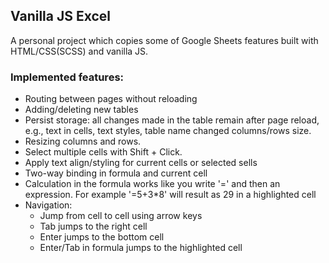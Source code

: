## Vanilla JS Excel
A personal project which copies some of Google Sheets features built with HTML/CSS(SCSS) and vanilla JS.

### Implemented features:
* Routing between pages without reloading
* Adding/deleting new tables
* Persist storage: all changes made in the table remain after page reload, e.g., text in cells, text styles, table name changed columns/rows size.
* Resizing columns and rows.
* Select multiple cells with Shift + Click.
* Apply text align/styling for current cells or selected sells
* Two-way binding in formula and current cell
* Calculation in the formula works like you write '=' and then an expression. For example '=5+3*8' will result as 29 in a highlighted cell
* Navigation:
    * Jump from cell to cell using arrow keys 
    * Tab jumps to the right cell
    * Enter jumps to the bottom cell
    * Enter/Tab in formula jumps to the highlighted cell
